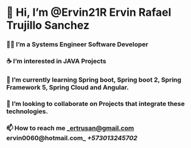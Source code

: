 #   👋 Hi, I’m @Ervin21R Ervin Rafael Trujillo Sanchez
### 👨‍💻 I’m a Systems Engineer Software Developer
### ☕ I’m interested in JAVA Projects
### 🌱 I’m currently learning Spring boot, Spring boot 2, Spring Framework 5, Spring Cloud and Angular.
### 💞️ I’m looking to collaborate on Projects that integrate these technologies.
### 📫 How to reach me _ertrusan@gmail.com ervin0060@hotmail.com_ *+573013245702*

<!---
Ervin21R/Ervin21R is a ✨ special ✨ repository.
--->
